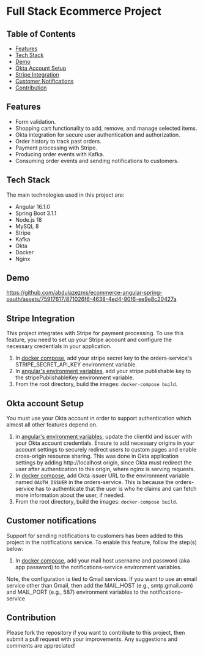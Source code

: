 # Full Stack Ecommerce Project


## Table of Contents

- [Features](#features)
- [Tech Stack](#tech-stack)
- [Demo](#demo)
- [Okta Account Setup](#okta-account-setup)
- [Stripe Integration](#stripe-integration)
- [Customer Notifications](#customer-notifications)
- [Contribution](#contribution)

## Features

- Form validation.
- Shopping cart functionality to add, remove, and manage selected items.
- Okta integration for secure user authentication and authorization.
- Order history to track past orders.
- Payment processing with Stripe.
- Producing order events with Kafka.
- Consuming order events and sending notifications to customers.

## Tech Stack

The main technologies used in this project are:

- Angular 16.1.0
- Spring Boot 3.1.1
- Node.js 18
- MySQL 8
- Stripe
- Kafka
- Okta
- Docker
- Nginx

## Demo

https://github.com/abdulazezms/ecommerce-angular-spring-oauth/assets/75917617/871026f6-4638-4ed4-90f6-ee9e8c20427a


## Stripe Integration

This project integrates with Stripe for payment processing. To use this feature, you need to set up your Stripe account and configure the necessary credentials in your application.
1. In [docker compose](docker-compose.yml), add your stripe secret key to the orders-service's STRIPE_SECRET_API_KEY environment variable.
1. In [angular's environment variables](angular/src/environments/environment.prod.ts), add your stripe publishable key to the stripePublishableKey environment variable.
1. From the root directory, build the images: `docker-compose build`.



## Okta account Setup

You must use your Okta account in order to support authentication which almost all other features depend on.

1. in [angular's environment variables](angular/src/environments/environment.prod.ts), update the clientId and issuer with your Okta account credentials. Ensure to add necessary origins in your account settings to securely redirect users to custom pages and enable cross-origin resource sharing. This was done in Okta application settings by adding http://localhost origin, since Okta must redirect the user after authentication to this origin, where nginx is serving requests.
2. In [docker compose](docker-compose.yml), add Okta issuer URL to the environment variable named `OAUTH_ISSUER` in the orders-service. This is because the orders-service has to authenticate that the user is who he claims and can fetch more information about the user, if needed.
1. From the root directory, build the images: `docker-compose build`.


## Customer notifications
Support for sending notifications to customers has been added to this project in the notifications service. To enable this feature, follow the step(s) below:
1. In [docker compose](docker-compose.yml), add your mail host username and password (aka app password) to the notifications-service environment variables.

Note, the configuration is tied to Gmail services. If you want to use an email service other than Gmail, then add the MAIL_HOST (e.g., smtp.gmail.com) and MAIL_PORT (e.g., 587) environment variables to the notifications-service

## Contribution

Please fork the repository if you want to contribute to this project, then submit a pull request with your improvements. Any suggestions and comments are appreciated!


